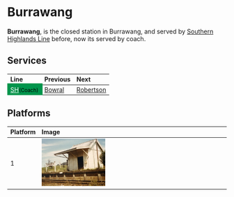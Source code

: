 # Burrawang

**Burrawang**, is the closed station in Burrawang, and served by [Southern Highlands Line](/sydneyrail/train/sh) before, now its served by coach.

## Services

| Line | Previous | Next |
| :--- | :--- | :--- |
| <mark style="background-color: #00954C; display: inline-block; padding: 6px 10px; margin: -6px -10px;"><a href="/sydneyrail/metro/m1" style="color: #fff;">SH</a><small>(Coach)</small></mark> | [Bowral](/sydneyrail/bowral/bowral) | [Robertson](/sydneyrail/robertson/robertson) |

## Platforms

| Platform | Image |
| :--- | :--- |
| 1 | <img src="platform1.jpg" width="35%" height="35%"> |
